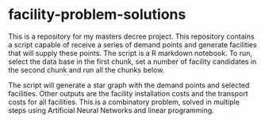 # facility-problem-solutions
This is a repository for my masters decree project.
This repository contains a script capable of receive a series of demand points and generate facilities that will supply these points.
The script is a R markdown notebook. To run, select the data base in the first chunk, set a number of facility candidates in the second chunk and run all the chunks below.

The script will generate a star graph with the demand points and selected facilities. Other outputs are the facility installation costs and the transport costs for all facilities.
This is a combinatory problem, solved in multiple steps using Artificial Neural Networks and linear programming. 
